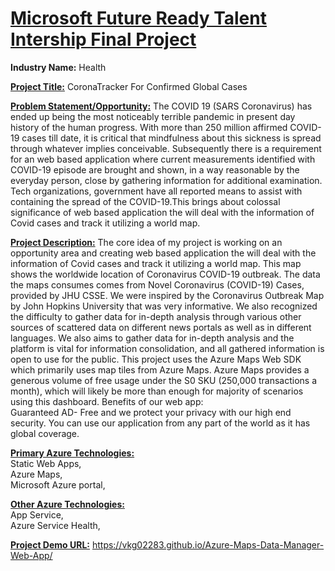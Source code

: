 <h1><u>Microsoft Future Ready Talent Intership Final Project</u></h1>

<b>Industry Name:</b>
Health 

<b><u>Project Title:</u></b>
CoronaTracker For Confirmed Global Cases 

<b><u>Problem Statement/Opportunity:</u></b> The COVID 19 (SARS Coronavirus) has ended up being the most noticeably terrible pandemic in present day history of the human progress. With more than 250 million affirmed COVID-19 cases till date, it is critical that mindfulness about this sickness is spread through whatever implies conceivable.
Subsequently there is a requirement for an web based application where current measurements identified with COVID-19 episode are brought and shown, in a way reasonable by the everyday person, close by gathering information for additional examination.
Tech organizations, government have all reported means to assist with containing the spread of the COVID-19.This brings about colossal significance of web based application the will deal with the information of Covid cases and track it utilizing a world map.
<br>





<b><u>Project Description:</u></b> The core idea of my project is working on an opportunity area and creating web based application the will deal with the information of Covid cases and track it utilizing a world map.
This map shows the worldwide location of Coronavirus COVID-19 outbreak. The data the maps consumes comes from Novel Coronavirus (COVID-19) Cases, provided by JHU CSSE. We were inspired by the Coronavirus Outbreak Map by John Hopkins University that was very informative. We also recognized the difficulty to gather data for in-depth analysis through various other sources of scattered data on different news portals as well as in different languages.
We also aims to gather data for in-depth analysis and the platform is vital for information consolidation, and all gathered information is open to use for the public.
This project uses the Azure Maps Web SDK which primarily uses map tiles from Azure Maps. Azure Maps provides a generous volume of free usage under the S0 SKU (250,000 transactions a month), which will likely be more than enough for majority of scenarios using this dashboard.
Benefits of our web app:<br>
Guaranteed AD- Free and we protect your privacy with our high end security. You can use our application from any part of the world as it has global coverage.<br>
 
<b><u>Primary Azure Technologies:</u></b><br>
Static Web Apps,<br>
Azure Maps,<br>
Microsoft Azure portal,<br>

<b><u>Other Azure Technologies:</u></b><br>
App Service,<br>
Azure Service Health,<br>


<b><u>Project Demo URL:</u></b> https://vkg02283.github.io/Azure-Maps-Data-Manager-Web-App/
